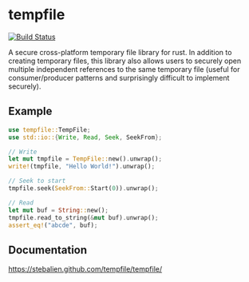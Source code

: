 tempfile
========

[![Build Status](https://travis-ci.org/Stebalien/tempfile.svg?branch=master)](https://travis-ci.org/Stebalien/tempfile)

A secure cross-platform temporary file library for rust. In addition to creating
temporary files, this library also allows users to securely open multiple
independent references to the same temporary file (useful for consumer/producer
patterns and surprisingly difficult to implement securely).

Example
-------

```rust
use tempfile::TempFile;
use std::io::{Write, Read, Seek, SeekFrom};

// Write
let mut tmpfile = TempFile::new().unwrap();
write!(tmpfile, "Hello World!").unwrap();

// Seek to start
tmpfile.seek(SeekFrom::Start(0)).unwrap();

// Read
let mut buf = String::new();
tmpfile.read_to_string(&mut buf).unwrap();
assert_eq!("abcde", buf);
```

Documentation
-------------

https://stebalien.github.com/tempfile/tempfile/
